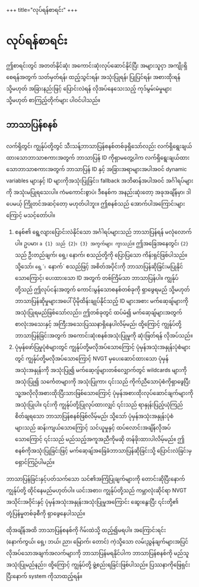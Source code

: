+++
title="လုပ်ရန်စာရင်း"
+++
# လုပ်ရန်စာရင်း
ဤစာရင်းတွင် အတတ်နိုင်ဆုံး အကောင်းဆုံးလုပ်ဆောင်နိုင်ပြီး အများသူငှာ အကျိုးရှိစေရန်အတွက် သတ်မှတ်ရန်၊ ထည့်သွင်းရန်၊ အသုံးပြုရန်၊ ပြုပြင်ရန်၊ အစားထိုးရန် သို့မဟုတ် အခြားနည်းဖြင့် ပြောင်းလဲရန် လိုအပ်နေသေးသည့် ကုဒ်မွမ်းမံမှုများ သို့မဟုတ် စာကြည့်တိုက်များ ပါဝင်ပါသည်။

## ဘာသာပြန်စနစ်
လက်ရှိတွင်၊ ကျွန်ုပ်တို့တွင် သီးသန့်ဘာသာပြန်စနစ်တစ်ခုရှိသော်လည်း လက်ရှိရွေးချယ်ထားသောဘာသာစကားအတွက် ဘာသာပြန် ID ကိုရှာမတွေ့ပါက လက်ရှိရွေးချယ်ထားသောဘာသာစကားအတွက် ဘာသာပြန် ID နှင့် အခြားအရာများအပါအဝင် dynamic variables များနှင့် ID များကိုအသုံးပြုခြင်း၊ fallback အဘိဓာန်အပါအဝင် အင်္ဂါရပ်များကို အသုံးမပြုရသေးပါ။ ကံမကောင်းစွာပဲ၊ ဒီစနစ်က အနည်းဆုံးတော့ အခုအချိန်မှာ၊ ဒါပေမယ့် ကြိုတင်အဆင့်တော့ မဟုတ်ပါဘူး။ ဤစနစ်သည် အောက်ပါအကြောင်းများကြောင့် မသင့်တော်ပါ။
1. စနစ်၏ ရွေ့လျားပြောင်းလဲနိုင်သော အင်္ဂါရပ်များသည် ဘာသာပြန်ရန် မလုံလောက်ပါ။ ဥပမာ၊ `a {1} သည် {2}၊ {3} အကွက်များ ကွာသည်`။ ဤအခြေအနေတွင်၊ `{2}` သည် ဦးတည်ချက်၊ ရှေ့၊ နောက်၊ စသည်တို့ကို ပြောပြသော ကိန်းရှင်ဖြစ်ပါသည်။ သို့သော်၊ `ရှေ့´၊ `နောက်´ စသည်ဖြင့် အစိတ်အပိုင်းကို ဘာသာပြန်ဆိုခြင်းမပြုနိုင်သောကြောင့်၊ ပေးထားသော ID အတွက် တစ်ကြိမ်သာ ဘာသာပြန်ပါ။ ကျွန်ုပ်တို့သည် ဤလုပ်ငန်းအတွက် ကောင်းမွန်သောစနစ်တစ်ခုကို ရှာဖွေရမည် သို့မဟုတ် ဘာသာပြန်ဆိုမှုများအပေါ် ပိုမိုထိန်းချုပ်နိုင်သည့် ID များအစား မက်ဆေ့ချ်များကို အသုံးပြုရမည်ဖြစ်သော်လည်း၊ ဤတစ်ခုတွင် ထပ်မံ၍ မက်ဆေ့ချ်များအတွက် စာလုံးအသေးနှင့် အကြီးအသေးပြဿနာရှိနေပါလိမ့်မည်၊ ထို့ကြောင့် ကျွန်ုပ်တို့ ဘာသာပြန်ခြင်းအတွက် အကောင်းဆုံးစနစ်အသုံးပြုမှုကို ဆုံးဖြတ်ရန် လိုအပ်သည်။
2. ပုံမှန်ဖော်ပြမှုပုံစံများတွင် ကျွန်ုပ်တို့မလိုအပ်သောကြောင့် ပုံမှန်အသုံးအနှုန်းပုံစံများတွင် ကျွန်ုပ်တို့မလိုအပ်သောကြောင့် NVGT မှပေးဆောင်ထားသော ပုံမှန်အသုံးအနှုန်းကို အသုံးပြု၍ မက်ဆေ့ဂျ်များတစ်လျှောက်တွင် wildcards များကို အသုံးပြု၍ သင်္ကေတများကို အသုံးပြုကာ၊ ၎င်းသည် ကိုက်ညီသောပုံစံကိုရှာဖွေပြီး သူ့အလိုလိုအစားထိုးပြီးသားဖြစ်သောကြောင့် ပုံမှန်အစားထိုးလုပ်ဆောင်ချက်များကို အသုံးပြုပါ။ ၎င်းကို ကျွန်ုပ်တို့ပြုလုပ်ထားလျှင် ၎င်းသည် ရာနှုန်းပြည့်ယုံကြည်စိတ်ချရသော ဘာသာပြန်စနစ်ဖြစ်လိမ့်မည်၊ သို့သော် ပုံမှန်အသုံးအနှုန်းပုံစံများသည် ဆန်းကျယ်သောကြောင့် သင်ယူမှုနှင့် ထပ်လောင်းအချိန်လိုအပ်သောကြောင့် ၎င်းသည် မည်သည့်အကူအညီကိုမဆို တန်ဖိုးထားပါလိမ့်မည်။ ဤစနစ်ကိုအသုံးပြုခြင်းဖြင့် မက်ဆေ့ချ်အခြေခံဘာသာပြန်ဆိုခြင်းသို့ ပြောင်းလဲခြင်းမှ ရှောင်ကြဉ်ပါမည်။

ဘာသာပြန်ခြင်းနှင့်ပတ်သက်သော သင်၏အကြံပြုချက်များကို တောင်းဆိုပြီးနောက် ကျွန်ုပ်တို့ ထိုင်နေမည်မဟုတ်ပါ။ ယင်းအစား၊ ကျွန်ုပ်တို့သည် ကမ္ဘာလုံးဆိုင်ရာ NVGT အသိုင်းအဝိုင်းနှင့် ပုံမှန်အသုံးအနှုန်းအသုံးပြုမှုအကြောင်း ဆွေးနွေးပြီး ၎င်းတို့၏ တုံ့ပြန်မှုတစ်ခုစီကို ရှာဖွေနေပါသည်။

ထိုအချိန်အထိ ဘာသာပြန်စနစ်ကို ဂိမ်းထဲသို့ ထည့်၍မရပါ။ အကြောင်းရင်း (နောက်ကွယ်၊ ရှေ့၊ ဘယ်၊ ညာ၊ မြောက်၊ တောင်) ကဲ့သို့သော လမ်းညွှန်ချက်များအပြင် လိုအပ်သောအချက်အလက်များကို ဘာသာပြန်မရနိုင်ပါက ဘာသာပြန်စနစ်ကို မည်သူအသုံးပြုမည်နည်း၊ ထို့ကြောင့် ကျွန်ုပ်တို့ ဖွဲ့စည်းရခြင်းဖြစ်ပါသည်။ ပြဿနာကိုဖြေရှင်းပြီးနောက် system ကိုသာထည့်ရန်။
